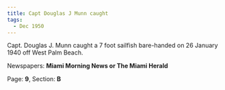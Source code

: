 ```yaml
---  
title: Capt Douglas J Munn caught  
tags:  
  - Dec 1950  
---  
```

  
Capt. Douglas J. Munn caught a 7 foot sailfish bare-handed on 26 January 1940 off West Palm Beach.  
  
Newspapers: **Miami Morning News or The Miami Herald**  
  
Page: **9**, Section: **B** 
